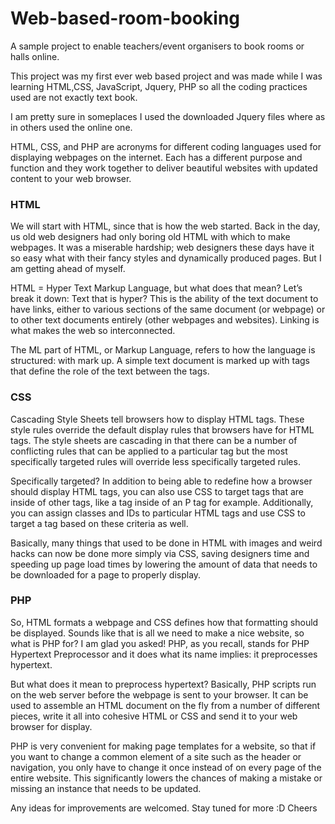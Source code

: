 # Web-based-room-booking

A sample project to enable teachers/event organisers to book rooms or halls online.

This project was my first ever web based project and was made while I was learning HTML,CSS, JavaScript, Jquery, PHP so all the coding practices used are not exactly text book.

I am pretty sure in someplaces I used the downloaded Jquery files where as in others used the online one.

HTML, CSS, and PHP are acronyms for different coding languages used for displaying webpages on the internet. Each has a different purpose and function and they work together to deliver beautiful websites with updated content to your web browser.

### HTML
We will start with HTML, since that is how the web started. Back in the day, us old web designers had only boring old HTML with which to make webpages. It was a miserable hardship; web designers these days have it so easy what with their fancy styles and dynamically produced pages. But I am getting ahead of myself.

HTML = Hyper Text Markup Language, but what does that mean? Let’s break it down: Text that is hyper? This is the ability of the text document to have links, either to various sections of the same document (or webpage) or to other text documents entirely (other webpages and websites). Linking is what makes the web so interconnected.

The ML part of HTML, or Markup Language, refers to how the language is structured: with mark up. A simple text document is marked up with tags that define the role of the text between the tags.

### CSS
Cascading Style Sheets tell browsers how to display HTML tags. These style rules override the default display rules that browsers have for HTML tags. The style sheets are cascading in that there can be a number of conflicting rules that can be applied to a particular tag but the most specifically targeted rules will override less specifically targeted rules.

Specifically targeted? In addition to being able to redefine how a browser should display HTML tags, you can also use CSS to target tags that are inside of other tags, like a tag inside of an P tag for example. Additionally, you can assign classes and IDs to particular HTML tags and use CSS to target a tag based on these criteria as well.

Basically, many things that used to be done in HTML with images and weird hacks can now be done more simply via CSS, saving designers time and speeding up page load times by lowering the amount of data that needs to be downloaded for a page to properly display.

### PHP
So, HTML formats a webpage and CSS defines how that formatting should be displayed. Sounds like that is all we need to make a nice website, so what is PHP for? I am glad you asked! PHP, as you recall, stands for PHP Hypertext Preprocessor and it does what its name implies: it preprocesses hypertext.

But what does it mean to preprocess hypertext? Basically, PHP scripts run on the web server before the webpage is sent to your browser. It can be used to assemble an HTML document on the fly from a number of different pieces, write it all into cohesive HTML or CSS and send it to your web browser for display.

PHP is very convenient for making page templates for a website, so that if you want to change a common element of a site such as the header or navigation, you only have to change it once instead of on every page of the entire website. This significantly lowers the chances of making a mistake or missing an instance that needs to be updated.


Any ideas for improvements are welcomed.
Stay tuned for more :D
Cheers
